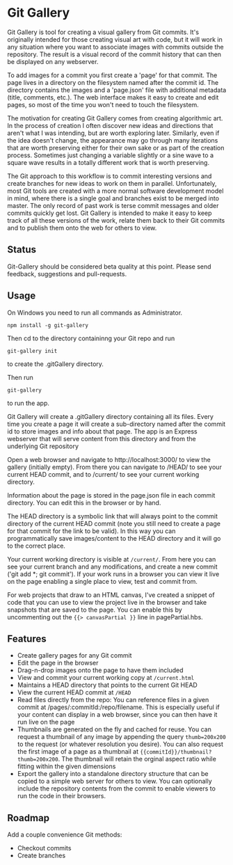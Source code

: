 # Git Gallery

Git Gallery is tool for creating a visual gallery from Git commits. It's originally intended for those creating visual art with code, but it will work in any situation where you want to associate images with commits outside the repository. The result is a visual record of the commit history that can then be displayed on any webserver.

To add images for a commit you first create a 'page' for that commit. The page lives in a directory on the filesystem named after the commit id. The directory contains the images and a 'page.json' file with additional metadata (title, comments, etc.). The web interface makes it easy to create and edit pages, so most of the time you won't need to touch the filesystem.

The motivation for creating Git Gallery comes from creating algorithmic art. In the process of creation I often discover new ideas and directions that aren't what I was intending, but are worth exploring later. Similarly, even if the idea doesn't change, the appearance may go through many iterations that are worth preserving either for their own sake or as part of the creation process. Sometimes just changing a variable slightly or a sine wave to a square wave results in a totally different work that is worth preserving.

The Git approach to this workflow is to commit interesting versions and create branches for new ideas to work on them in parallel. Unfortunately, most Git tools are created with a more normal software development model in mind, where there is a single goal and branches exist to be merged into master. The only record of past work is terse commit messages and older commits quickly get lost. Git Gallery is intended to make it easy to keep track of all these versions of the work, relate them back to their Git commits and to publish them onto the web for others to view.

## Status

Git-Gallery should be considered beta quality at this point. Please send feedback, suggestions and pull-requests.

## Usage

On Windows you need to run all commands as Administrator.

```
npm install -g git-gallery
```

Then cd to the directory containinng your Git repo and run
```
git-gallery init
```
to create the .gitGallery directory.

Then run
```
git-gallery
```
to run the app.

Git Gallery will create a .gitGallery directory containing all its files. Every time you create a page it will create a sub-directory named after the commit id to store images and info about that page. The app is an Express webserver that will serve content from this directory and from the underlying Git repository

Open a web browser and navigate to http://localhost:3000/ to view the gallery (initially empty). From there you can navigate to /HEAD/ to see your current HEAD commit, and to /current/ to see your current working directory.

Information about the page is stored in the page.json file in each commit directory. You can edit this in the browser or by hand.

The HEAD directory is a symbolic link that will always point to the commit directory of the current HEAD commit (note you still need to create a page for that commit for the link to be valid). In this way you can programmatically save images/content to the HEAD directory and it will go to the correct place.

Your current working directory is visible at `/current/`. From here you can see your current branch and any modifications, and create a new commit ('git add *; git commit'). If your work runs in a browser you can view it live on the page enabling a single place to view, test and commit from.

For web projects that draw to an HTML canvas, I've created a snippet of code that you can use to view the project live in the browser and take snapshots that are saved to the page. You can enable this by uncommenting out the `{{> canvasPartial }}` line in pagePartial.hbs.

## Features

* Create gallery pages for any Git commit
* Edit the page in the browser
* Drag-n-drop images onto the page to have them included
* View and commit your current working copy at `/current.html`
* Maintains a HEAD directory that points to the current Git HEAD
* View the current HEAD commit at `/HEAD`
* Read files directly from the repo: You can reference files in a given commit at /pages/:commitId:/repo/filename. This is especially useful if your content can display in a web browser, since you can then have it run live on the page
* Thumbnails are generated on the fly and cached for reuse. You can request a thumbnail of any image by appending the query `thumb=200x200` to the request (or whatever resolution you desire). You can also request the first image of a page as a thumbnail at `{{commitId}}/thumbnail?thumb=200x200`. The thumbnail will retain the orginal aspect ratio while fitting within the given dimensions
* Export the gallery into a standalone directory structure that can be copied to a simple web server for others to view. You can optionally include the repository contents from the commit to enable viewers to run the code in their browsers.

## Roadmap

Add a couple convenience Git methods:
* Checkout commits
* Create branches